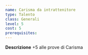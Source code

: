 ```yaml
---
name: Carisma da intrattenitore
type: Talento
class: Generali
level: 5
cost: 5
prerequisites: 
---
```


**Descrizione**
+5 alle prove di Carisma